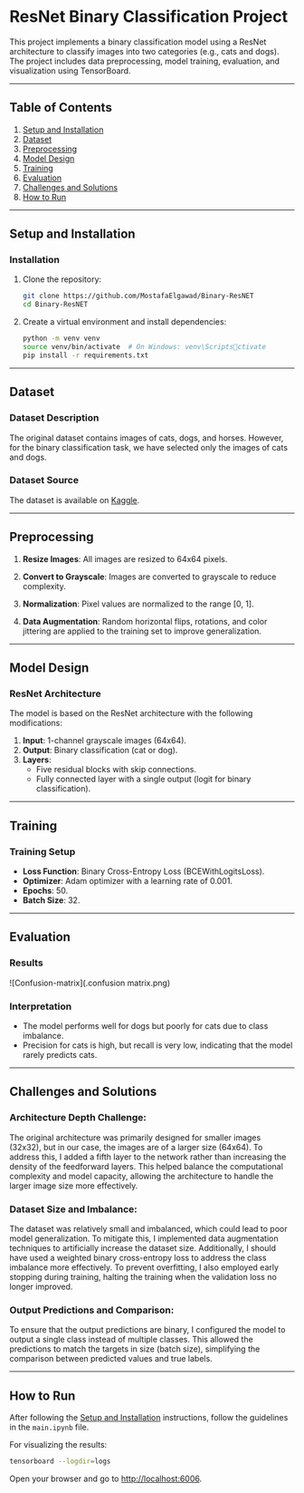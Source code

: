 
# **ResNet Binary Classification Project**

This project implements a binary classification model using a ResNet architecture to classify images into two categories (e.g., cats and dogs). The project includes data preprocessing, model training, evaluation, and visualization using TensorBoard.

---

## **Table of Contents**
1. [Setup and Installation](#setup-and-installation)
2. [Dataset](#dataset)
3. [Preprocessing](#preprocessing)
4. [Model Design](#model-design)
5. [Training](#training)
6. [Evaluation](#evaluation)
7. [Challenges and Solutions](#challenges-and-solutions)
8. [How to Run](#how-to-run)

---

## **Setup and Installation** <a name="setup-and-installation"></a>
### **Installation**
1. Clone the repository:
   ```bash
   git clone https://github.com/MostafaElgawad/Binary-ResNET
   cd Binary-ResNET
   ```

2. Create a virtual environment and install dependencies:
    ```bash
    python -m venv venv
    source venv/bin/activate  # On Windows: venv\Scriptsctivate
    pip install -r requirements.txt
    ```

---

## **Dataset** <a name="dataset"></a>
### **Dataset Description**
The original dataset contains images of cats, dogs, and horses. However, for the binary classification task, we have selected only the images of cats and dogs.

### **Dataset Source**
The dataset is available on [Kaggle](https://www.kaggle.com/datasets/arifmia/animal/data).

---

## **Preprocessing** <a name="preprocessing"></a>
1. **Resize Images**: All images are resized to 64x64 pixels.

2. **Convert to Grayscale**: Images are converted to grayscale to reduce complexity.

3. **Normalization**: Pixel values are normalized to the range [0, 1].

4. **Data Augmentation**: Random horizontal flips, rotations, and color jittering are applied to the training set to improve generalization.

---

## **Model Design** <a name="model-design"></a>
### **ResNet Architecture**
The model is based on the ResNet architecture with the following modifications:
    
1. **Input**: 1-channel grayscale images (64x64).
2. **Output**: Binary classification (cat or dog).
3. **Layers**:
    * Five residual blocks with skip connections.
    * Fully connected layer with a single output (logit for binary classification).
    
---

## **Training** <a name="training"></a>
### **Training Setup**
* **Loss Function**: Binary Cross-Entropy Loss (BCEWithLogitsLoss).
* **Optimizer**: Adam optimizer with a learning rate of 0.001.
* **Epochs**: 50.
* **Batch Size**: 32.

---

## **Evaluation** <a name="evaluation"></a>
### **Results**
![Confusion-matrix](.confusion matrix.png)
### **Interpretation**
* The model performs well for dogs but poorly for cats due to class imbalance.
* Precision for cats is high, but recall is very low, indicating that the model rarely predicts cats.

---

## **Challenges and Solutions** <a name="challenges-and-solutions"></a>
### **Architecture Depth Challenge**:
The original architecture was primarily designed for smaller images (32x32), but in our case, the images are of a larger size (64x64). To address this, I added a fifth layer to the network rather than increasing the density of the feedforward layers. This helped balance the computational complexity and model capacity, allowing the architecture to handle the larger image size more effectively.
    
### **Dataset Size and Imbalance**:
The dataset was relatively small and imbalanced, which could lead to poor model generalization. To mitigate this, I implemented data augmentation techniques to artificially increase the dataset size. Additionally, I should have used a weighted binary cross-entropy loss to address the class imbalance more effectively. To prevent overfitting, I also employed early stopping during training, halting the training when the validation loss no longer improved.

### **Output Predictions and Comparison**:
To ensure that the output predictions are binary, I configured the model to output a single class instead of multiple classes. This allowed the predictions to match the targets in size (batch size), simplifying the comparison between predicted values and true labels.

---

## **How to Run**
After following the [Setup and Installation](#setup-and-installation) instructions, follow the guidelines in the `main.ipynb` file.

For visualizing the results:
   ```bash
   tensorboard --logdir=logs
   ```
Open your browser and go to [http://localhost:6006](http://localhost:6006).
